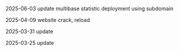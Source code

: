 2025-06-03 update multibase statistic deployment using subdomain   

2025-04-09 website crack, reload

2025-03-31 update

2025-03-25 update
